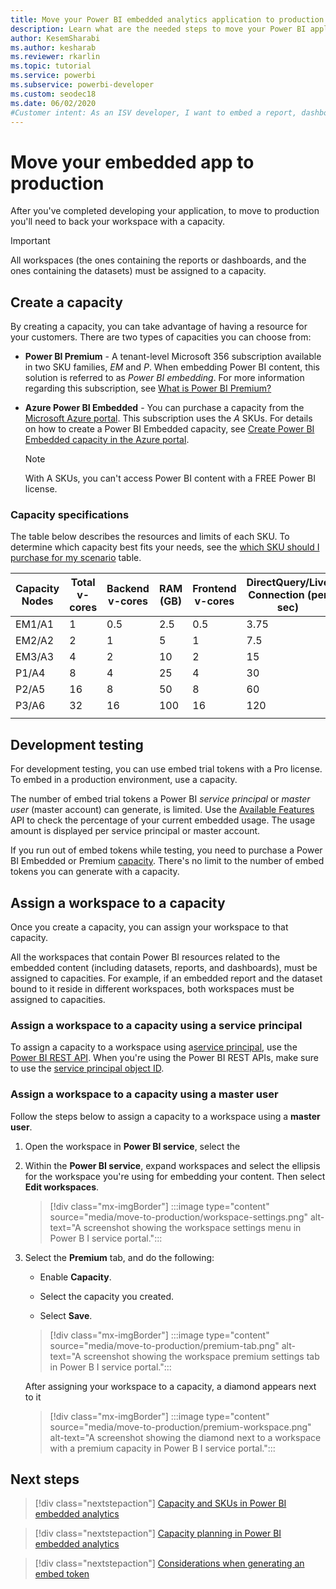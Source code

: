 ```yaml
---
title: Move your Power BI embedded analytics application to production
description: Learn what are the needed steps to move your Power BI application to production.
author: KesemSharabi
ms.author: kesharab
ms.reviewer: rkarlin
ms.topic: tutorial
ms.service: powerbi
ms.subservice: powerbi-developer
ms.custom: seodec18
ms.date: 06/02/2020
#Customer intent: As an ISV developer, I want to embed a report, dashboard or tile into an application so that my customers can share data.
---
```


# Move your embedded app to production

After you've completed developing your application, to move to production you'll need to back your workspace with a capacity.

> [!Important]
> All workspaces (the ones containing the reports or dashboards, and the ones containing the datasets) must be assigned to a capacity.

## Create a capacity

By creating a capacity, you can take advantage of having a resource for your customers. There are two types of capacities you can choose from:

* **Power BI Premium** - A tenant-level Microsoft 356 subscription available in two SKU families, *EM* and *P*. When embedding Power BI content, this solution is referred to as *Power BI embedding*. For more information regarding this subscription, see [What is Power BI Premium?](../../admin/service-premium-what-is.md)

* **Azure Power BI Embedded** - You can purchase a capacity from the [Microsoft Azure portal](https://portal.azure.com). This subscription uses the *A* SKUs. For details on how to create a Power BI Embedded capacity, see [Create Power BI Embedded capacity in the Azure portal](azure-pbie-create-capacity.md).

    > [!NOTE]
    > With A SKUs, you can't access Power BI content with a FREE Power BI license.

### Capacity specifications

The table below describes the resources and limits of each SKU. To determine which capacity best fits your needs, see the [which SKU should I purchase for my scenario](./embedded-faq.md#which-solution-should-i-choose) table.

| Capacity Nodes | Total v-cores | Backend v-cores | RAM (GB) | Frontend v-cores | DirectQuery/Live Connection (per sec) | Model Refresh Parallelism |
| --- | --- | --- | --- | --- | --- | --- |
| EM1/A1 | 1 | 0.5 | 2.5 | 0.5 | 3.75 | 1 |
| EM2/A2 | 2 | 1 | 5 | 1 | 7.5 | 2 |
| EM3/A3 | 4 | 2 | 10 | 2 | 15 | 3 |
| P1/A4 | 8 | 4 | 25 | 4 | 30 | 6 |
| P2/A5 | 16 | 8 | 50 | 8 | 60 | 12 |
| P3/A6 | 32 | 16 | 100 | 16 | 120 | 24 |
| | | | | | | |

## Development testing

For development testing, you can use embed trial tokens with a Pro license. To embed in a production environment, use a capacity.

The number of embed trial tokens a Power BI *service principal* or *master user* (master account) can generate, is limited. Use the [Available Features](/rest/api/power-bi/availablefeatures/getavailablefeatures) API to check the percentage of your current embedded usage. The usage amount is displayed per service principal or master account.

If you run out of embed tokens while testing, you need to purchase a Power BI Embedded or Premium [capacity](embedded-capacity.md). There's no limit to the number of embed tokens you can generate with a capacity.

## Assign a workspace to a capacity

Once you create a capacity, you can assign your workspace to that capacity.

All the workspaces that contain Power BI resources related to the embedded content (including datasets, reports, and dashboards), must be assigned to capacities. For example, if an embedded report and the dataset bound to it reside in different workspaces, both workspaces must be assigned to capacities.

### Assign a workspace to a capacity using a service principal

To assign a capacity to a workspace using a[service principal](embed-service-principal.md), use the [Power BI REST API](/rest/api/power-bi/capacities/groups_assigntocapacity). When you're using the Power BI REST APIs, make sure to use the [service principal object ID](embed-service-principal.md).

### Assign a workspace to a capacity using a master user

Follow the steps below to assign a capacity to a workspace using a **master user**.

1. Open the workspace in **Power BI service**, select the 

1. Within the **Power BI service**, expand workspaces and select the ellipsis for the workspace you're using for embedding your content. Then select **Edit workspaces**.

    >[!div class="mx-imgBorder"]
    >:::image type="content" source="media/move-to-production/workspace-settings.png" alt-text="A screenshot showing the workspace settings menu in Power B I service portal.":::

2. Select the **Premium** tab, and do the following:

    * Enable **Capacity**.

    * Select the capacity you created.

    * Select **Save**.

    >[!div class="mx-imgBorder"]
    >:::image type="content" source="media/move-to-production/premium-tab.png" alt-text="A screenshot showing the workspace premium settings tab in Power B I service portal.":::

    After assigning your workspace to a capacity, a diamond appears next to it 

    >[!div class="mx-imgBorder"]
    >:::image type="content" source="media/move-to-production/premium-workspace.png" alt-text="A screenshot showing the diamond next to a workspace with a premium capacity in Power B I service portal.":::

## Next steps

>[!div class="nextstepaction"]
>[Capacity and SKUs in Power BI embedded analytics](embedded-capacity.md)

>[!div class="nextstepaction"]
>[Capacity planning in Power BI embedded analytics](embedded-capacity-planning.md)

>[!div class="nextstepaction"]
>[Considerations when generating an embed token](generate-embed-token.md)